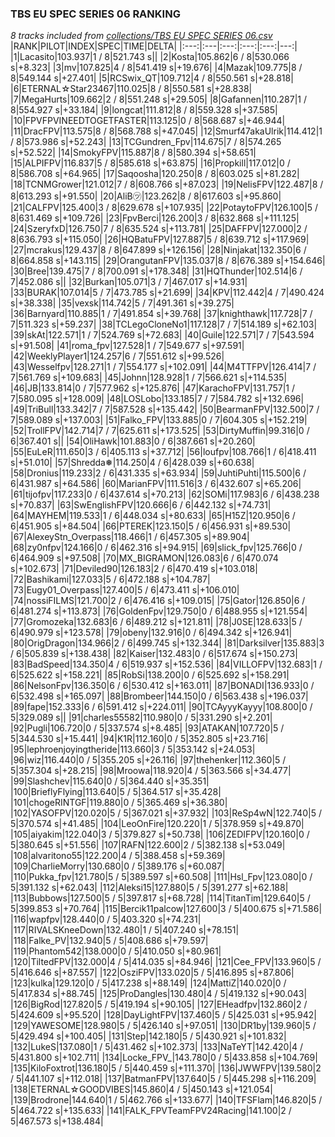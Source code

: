 ### TBS EU SPEC SERIES 06 RANKING
*8 tracks included from [collections/TBS EU SPEC SERIES 06.csv](/collections/TBS%20EU%20SPEC%20SERIES%2006.csv)*
|RANK|PILOT|INDEX|SPEC|TIME|DELTA|
|:---:|:---|:---:|:---:|:---:|---:|
|1|Lacasito|103.937|1 / 8|521.743 s||
|2|Kosta|105.862|6 / 8|530.066 s|+8.323|
|3|mv|107.825|4 / 8|541.419 s|+19.676|
|4|Mazak|109.775|8 / 8|549.144 s|+27.401|
|5|RCSwix_QT|109.712|4 / 8|550.561 s|+28.818|
|6|ETERNAL☆Star23467|110.025|8 / 8|550.581 s|+28.838|
|7|MegaHurts|109.662|2 / 8|551.248 s|+29.505|
|8|Gafannen|110.287|1 / 8|554.927 s|+33.184|
|9|longcat|111.812|8 / 8|559.328 s|+37.585|
|10|FPVFPVINEEDTOGETFASTER|113.125|0 / 8|568.687 s|+46.944|
|11|DracFPV|113.575|8 / 8|568.788 s|+47.045|
|12|Smurf47akaUlrik|114.412|1 / 8|573.986 s|+52.243|
|13|TCGundren_Fpv|114.675|7 / 8|574.265 s|+52.522|
|14|SmokyFPV|115.887|8 / 8|580.394 s|+58.651|
|15|ALPIFPV|116.837|5 / 8|585.618 s|+63.875|
|16|Propkill|117.012|0 / 8|586.708 s|+64.965|
|17|Saqoosha|120.250|8 / 8|603.025 s|+81.282|
|18|TCNMGrower|121.012|7 / 8|608.766 s|+87.023|
|19|NelisFPV|122.487|8 / 8|613.293 s|+91.550|
|20|AliB㋡|123.262|8 / 8|617.603 s|+95.860|
|21|CALFPV|125.400|3 / 8|629.678 s|+107.935|
|22|PotaytoFPV|126.100|5 / 8|631.469 s|+109.726|
|23|FpvBerci|126.200|3 / 8|632.868 s|+111.125|
|24|SzeryfxD|126.750|7 / 8|635.524 s|+113.781|
|25|DAFFPV|127.000|2 / 8|636.793 s|+115.050|
|26|HQBatuFPV|127.887|5 / 8|639.712 s|+117.969|
|27|mcrakus|129.437|8 / 8|647.899 s|+126.156|
|28|Ninjakat|132.350|6 / 8|664.858 s|+143.115|
|29|OrangutanFPV|135.037|8 / 8|676.389 s|+154.646|
|30|Bree|139.475|7 / 8|700.091 s|+178.348|
|31|HQThunder|102.514|6 / 7|452.086 s||
|32|Burkan|105.071|3 / 7|467.017 s|+14.931|
|33|BURAK|107.014|5 / 7|473.785 s|+21.699|
|34|KPV|112.442|4 / 7|490.424 s|+38.338|
|35|vexsk|114.742|5 / 7|491.361 s|+39.275|
|36|Barnyard|110.885|1 / 7|491.854 s|+39.768|
|37|knighthawk|117.728|7 / 7|511.323 s|+59.237|
|38|TCLegoCloneNo1|117.128|7 / 7|514.189 s|+62.103|
|39|skAt|122.571|1 / 7|524.769 s|+72.683|
|40|Guile|122.571|7 / 7|543.594 s|+91.508|
|41|roma_fpv|127.528|1 / 7|549.677 s|+97.591|
|42|WeeklyPlayer1|124.257|6 / 7|551.612 s|+99.526|
|43|Wesselfpv|128.271|1 / 7|554.177 s|+102.091|
|44|M4TTFPV|126.414|7 / 7|561.769 s|+109.683|
|45|Johnn|128.928|1 / 7|566.621 s|+114.535|
|46|JB|133.814|0 / 7|577.962 s|+125.876|
|47|KarachoFPV|131.757|1 / 7|580.095 s|+128.009|
|48|LOSLobo|133.185|7 / 7|584.782 s|+132.696|
|49|TriBull|133.342|7 / 7|587.528 s|+135.442|
|50|BearmanFPV|132.500|7 / 7|589.089 s|+137.003|
|51|Falko_FPV|133.885|0 / 7|604.305 s|+152.219|
|52|TrollFPV|142.714|7 / 7|625.611 s|+173.525|
|53|DirtyMuffin|99.316|0 / 6|367.401 s||
|54|OliHawk|101.883|0 / 6|387.661 s|+20.260|
|55|EuLeR|111.650|3 / 6|405.113 s|+37.712|
|56|loufpv|108.766|1 / 6|418.411 s|+51.010|
|57|Shredda❅|114.250|4 / 6|428.039 s|+60.638|
|58|Dronius|119.233|2 / 6|431.335 s|+63.934|
|59|JuhtiPuhti|115.500|6 / 6|431.987 s|+64.586|
|60|MarianFPV|111.516|3 / 6|432.607 s|+65.206|
|61|tijofpv|117.233|0 / 6|437.614 s|+70.213|
|62|SOMi|117.983|6 / 6|438.238 s|+70.837|
|63|SwEnglishFPV|120.666|6 / 6|442.132 s|+74.731|
|64|MAYHEM|119.533|1 / 6|448.034 s|+80.633|
|65|H15Z|120.950|6 / 6|451.905 s|+84.504|
|66|PTEREK|123.150|5 / 6|456.931 s|+89.530|
|67|AlexeyStn_Overpass|118.466|1 / 6|457.305 s|+89.904|
|68|zy0nfpv|124.166|0 / 6|462.316 s|+94.915|
|69|slick_fpv|125.766|0 / 6|464.909 s|+97.508|
|70|MX_BIGRAMON|126.083|6 / 6|470.074 s|+102.673|
|71|Deviled90|126.183|2 / 6|470.419 s|+103.018|
|72|Bashikami|127.033|5 / 6|472.188 s|+104.787|
|73|Eugy01_Overpass|127.400|5 / 6|473.411 s|+106.010|
|74|nossiFILMS|121.700|2 / 6|476.416 s|+109.015|
|75|Gator|126.850|6 / 6|481.274 s|+113.873|
|76|GoldenFpv|129.750|0 / 6|488.955 s|+121.554|
|77|Gromozeka|132.683|6 / 6|489.212 s|+121.811|
|78|J0SE|128.633|5 / 6|490.979 s|+123.578|
|79|obeny|132.916|0 / 6|494.342 s|+126.941|
|80|OrigDragon|134.966|2 / 6|499.745 s|+132.344|
|81|Darksilver|135.883|3 / 6|505.839 s|+138.438|
|82|Kaiser|132.483|0 / 6|517.674 s|+150.273|
|83|BadSpeed|134.350|4 / 6|519.937 s|+152.536|
|84|VILLOFPV|132.683|1 / 6|525.622 s|+158.221|
|85|RobSi|138.200|0 / 6|525.692 s|+158.291|
|86|NelsonFpv|136.350|6 / 6|530.412 s|+163.011|
|87|BONADI|136.933|0 / 6|532.498 s|+165.097|
|88|Brombeer|144.150|0 / 6|563.438 s|+196.037|
|89|fape|152.333|6 / 6|591.412 s|+224.011|
|90|TCAyyyKayyy|108.800|0 / 5|329.089 s||
|91|charles55582|110.980|0 / 5|331.290 s|+2.201|
|92|Pugli|106.720|0 / 5|337.574 s|+8.485|
|93|ATAKAN|107.720|5 / 5|344.530 s|+15.441|
|94|K1R|112.160|0 / 5|352.805 s|+23.716|
|95|lephroenjoyingtheride|113.660|3 / 5|353.142 s|+24.053|
|96|wiz|116.440|0 / 5|355.205 s|+26.116|
|97|thehenker|112.360|5 / 5|357.304 s|+28.215|
|98|Mroowa|118.920|4 / 5|363.566 s|+34.477|
|99|Slashchev|115.640|0 / 5|364.440 s|+35.351|
|100|BrieflyFlying|113.640|5 / 5|364.517 s|+35.428|
|101|chogeRINTGF|119.880|0 / 5|365.469 s|+36.380|
|102|YASOFPV|120.020|5 / 5|367.021 s|+37.932|
|103|ReSp4wN|122.740|5 / 5|370.574 s|+41.485|
|104|LeoOnFire|120.220|1 / 5|378.959 s|+49.870|
|105|aiyakim|122.040|3 / 5|379.827 s|+50.738|
|106|ZEDIFPV|120.160|0 / 5|380.645 s|+51.556|
|107|RAFN|122.600|2 / 5|382.138 s|+53.049|
|108|alvaritono55|122.200|4 / 5|388.458 s|+59.369|
|109|CharlieMorry|130.680|0 / 5|389.176 s|+60.087|
|110|Pukka_fpv|121.780|5 / 5|389.597 s|+60.508|
|111|Hsl_Fpv|123.080|0 / 5|391.132 s|+62.043|
|112|Aleksi15|127.880|5 / 5|391.277 s|+62.188|
|113|Bubbows|127.500|5 / 5|397.817 s|+68.728|
|114|TitanTim|129.640|5 / 5|399.853 s|+70.764|
|115|Bercik11palcow|127.600|3 / 5|400.675 s|+71.586|
|116|wapfpv|128.440|0 / 5|403.320 s|+74.231|
|117|RIVALSKneeDown|132.480|1 / 5|407.240 s|+78.151|
|118|Falke_PV|132.940|5 / 5|408.686 s|+79.597|
|119|Phantom542|138.000|0 / 5|410.050 s|+80.961|
|120|TiltedFPV|132.000|4 / 5|414.035 s|+84.946|
|121|Cee_FPV|133.960|5 / 5|416.646 s|+87.557|
|122|OsziFPV|133.020|5 / 5|416.895 s|+87.806|
|123|kulka|129.120|0 / 5|417.238 s|+88.149|
|124|MattiZ|140.020|0 / 5|417.834 s|+88.745|
|125|ProDangles|130.480|4 / 5|419.132 s|+90.043|
|126|BigRod|127.820|5 / 5|419.194 s|+90.105|
|127|EHeadfpv|132.860|2 / 5|424.609 s|+95.520|
|128|DayLightFPV|137.460|5 / 5|425.031 s|+95.942|
|129|YAWESOME|128.980|5 / 5|426.140 s|+97.051|
|130|DR1by|139.960|5 / 5|429.494 s|+100.405|
|131|Step|142.180|5 / 5|430.921 s|+101.832|
|132|LukeS|137.080|1 / 5|431.462 s|+102.373|
|133|NaTeYT|142.420|4 / 5|431.800 s|+102.711|
|134|Locke_FPV_|143.780|0 / 5|433.858 s|+104.769|
|135|KiloFoxtrot|136.180|5 / 5|440.459 s|+111.370|
|136|JWWFPV|139.580|2 / 5|441.107 s|+112.018|
|137|BatmanFPV|137.640|5 / 5|445.298 s|+116.209|
|138|ETERNAL☆GOODVIBES|145.860|4 / 5|450.143 s|+121.054|
|139|Brodrone|144.640|1 / 5|462.766 s|+133.677|
|140|TFSFlam|146.820|5 / 5|464.722 s|+135.633|
|141|FALK_FPVTeamFPV24Racing|141.100|2 / 5|467.573 s|+138.484|
